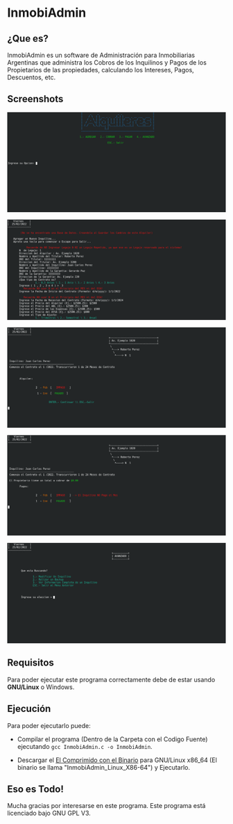 # InmobiAdmin
## ¿Que es?
InmobiAdmin es un software de Administración para Inmobiliarias Argentinas que administra los Cobros de los Inquilinos y Pagos de los Propietarios de las propiedades, calculando los Intereses, Pagos, Descuentos, etc.

## Screenshots

![Menu Principal](ScreenShots/Principal.png)

![Menu Agregar](ScreenShots/Agregar.png)

![Menu de Cobros](ScreenShots/Cobrar.png)

![Menu de Pagos](ScreenShots/Pagar.png)

![Menu Avanzado](ScreenShots/Avanzado.png)

## Requisitos
Para poder ejecutar este programa correctamente debe de estar usando **GNU/Linux** o Windows.

## Ejecución
Para poder ejecutarlo puede:

- Compilar el programa (Dentro de la Carpeta con el Codigo Fuente) ejecutando `gcc InmobiAdmin.c -o InmobiAdmin`.

- Descargar el [El Comprimido con el Binario](<!-- HACER -->) para GNU/Linux x86_64 (El binario se llama "InmobiAdmin_Linux_X86-64") y Ejecutarlo.

## Eso es Todo!
Mucha gracias por interesarse en este programa. Este programa está licenciado bajo GNU GPL V3.

